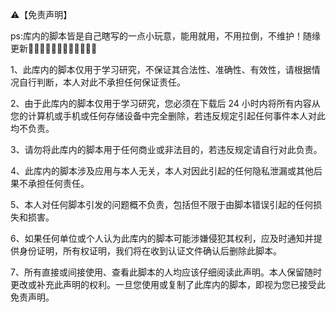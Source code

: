 ⚠️【免责声明】

ps:库内的脚本皆是自己瞎写的一点小玩意，能用就用，不用拉倒，不维护！随缘更新🧸🧸🧸🧸🧸🧸🧸🧸🧸🧸🧸🧸

1、此库内的脚本仅用于学习研究，不保证其合法性、准确性、有效性，请根据情况自行判断，本人对此不承担任何保证责任。

2、由于此库内的脚本仅用于学习研究，您必须在下载后 24 小时内将所有内容从您的计算机或手机或任何存储设备中完全删除，若违反规定引起任何事件本人对此均不负责。

3、请勿将此库内的脚本用于任何商业或非法目的，若违反规定请自行对此负责。

4、此库内的脚本涉及应用与本人无关，本人对因此引起的任何隐私泄漏或其他后果不承担任何责任。

5、本人对任何脚本引发的问题概不负责，包括但不限于由脚本错误引起的任何损失和损害。

6、如果任何单位或个人认为此库内的脚本可能涉嫌侵犯其权利，应及时通知并提供身份证明，所有权证明，我们将在收到认证文件确认后删除此脚本。

7、所有直接或间接使用、查看此脚本的人均应该仔细阅读此声明。本人保留随时更改或补充此声明的权利。一旦您使用或复制了此库内的脚本，即视为您已接受此免责声明。